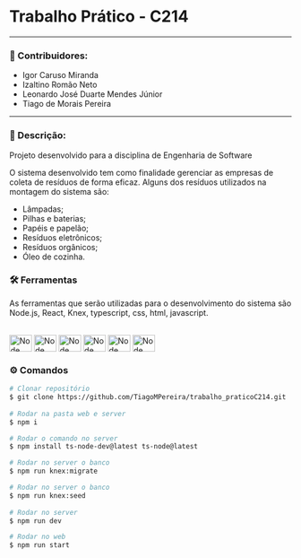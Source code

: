 # Trabalho Prático - C214
---  

### :busts_in_silhouette: Contribuidores:  
- Igor Caruso Miranda  
- Izaltino Romão Neto  
- Leonardo José Duarte Mendes Júnior   
- Tiago de Morais Pereira  

---

### :page_facing_up: Descrição:

Projeto desenvolvido para a disciplina de Engenharia de Software  

O sistema desenvolvido tem como finalidade gerenciar as empresas de coleta de resíduos de forma eficaz. Alguns dos resíduos utilizados na montagem do sistema são:  
- Lâmpadas;  
- Pilhas e baterias;  
- Papéis e papelão;  
- Resíduos eletrônicos;  
- Resíduos orgânicos;  
- Óleo de cozinha.  

### :hammer_and_wrench: Ferramentas

As ferramentas que serão utilizadas para o desenvolvimento do sistema são Node.js, React, Knex, typescript, css, html, javascript.

<div style="display: inline_block"><br>  
<img align="center" alt="Node" height="30" width="40" src="https://cdn.jsdelivr.net/gh/devicons/devicon/icons/nodejs/nodejs-original.svg">
<img align="center" alt="Node" height="30" width="40" src="https://cdn.jsdelivr.net/gh/devicons/devicon/icons/react/react-original.svg">
<img align="center" alt="Node" height="30" width="40" src="https://cdn.jsdelivr.net/gh/devicons/devicon/icons/typescript/typescript-original.svg">
<img align="center" alt="Node" height="30" width="40" src="https://cdn.jsdelivr.net/gh/devicons/devicon/icons/css3/css3-original.svg">
<img align="center" alt="Node" height="30" width="40" src="https://cdn.jsdelivr.net/gh/devicons/devicon/icons/html5/html5-original.svg">
<img align="center" alt="Node" height="30" width="40" src="https://cdn.jsdelivr.net/gh/devicons/devicon/icons/javascript/javascript-original.svg">

### :gear: Comandos
```bash
# Clonar repositório
$ git clone https://github.com/TiagoMPereira/trabalho_praticoC214.git
          
# Rodar na pasta web e server
$ npm i 

# Rodar o comando no server
$ npm install ts-node-dev@latest ts-node@latest

# Rodar no server o banco
$ npm run knex:migrate

# Rodar no server o banco
$ npm run knex:seed
          
# Rodar no server
$ npm run dev

# Rodar no web
$ npm run start
```
          
</div>
